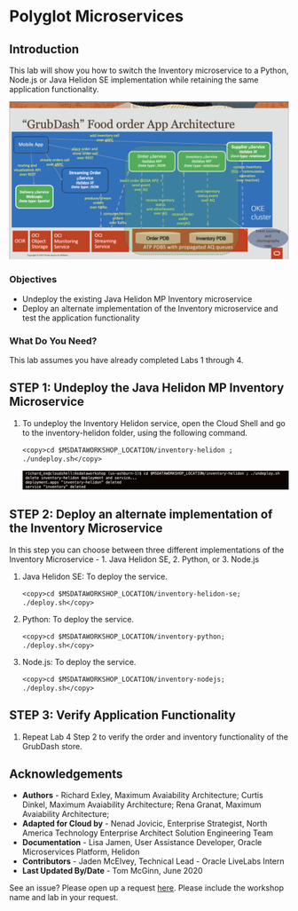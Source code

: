 # Polyglot Microservices
## Introduction

This lab will show you how to switch the Inventory microservice to a Python, Node.js or Java Helidon SE implementation while retaining the same application functionality.

![](images/architecture.png " ")

### Objectives
-   Undeploy the existing Java Helidon MP Inventory microservice
-   Deploy an alternate implementation of the Inventory microservice and test the application functionality

### What Do You Need?

This lab assumes you have already completed Labs 1 through 4.

## **STEP 1**: Undeploy the Java Helidon MP Inventory Microservice

1. To undeploy the Inventory Helidon service, open the Cloud Shell and go to the
    inventory-helidon folder, using the following command.

    ```
    <copy>cd $MSDATAWORKSHOP_LOCATION/inventory-helidon ; ./undeploy.sh</copy>
    ```

   ![](images/undeploy-inventory-helidon-mp.png " ")

## **STEP 2**: Deploy an alternate implementation of the Inventory Microservice

In this step you can choose between three different implementations of the Inventory Microservice - 1. Java Helidon SE, 2. Python, or 3. Node.js

1. Java Helidon SE: To deploy the service.

    ```
    <copy>cd $MSDATAWORKSHOP_LOCATION/inventory-helidon-se; ./deploy.sh</copy>
    ```

2. Python: To deploy the service.

    ```
    <copy>cd $MSDATAWORKSHOP_LOCATION/inventory-python; ./deploy.sh</copy>
    ```

3. Node.js: To deploy the service.

    ```
    <copy>cd $MSDATAWORKSHOP_LOCATION/inventory-nodejs; ./deploy.sh</copy>
    ```

## **STEP 3**: Verify Application Functionality

1. Repeat Lab 4 Step 2 to verify the order and inventory functionality of the GrubDash store.

## Acknowledgements
* **Authors** - Richard Exley, Maximum Avaiability Architecture; Curtis Dinkel, Maximum Avaiability Architecture; Rena Granat, Maximum Avaiability Architecture;
* **Adapted for Cloud by** -  Nenad Jovicic, Enterprise Strategist, North America Technology Enterprise Architect Solution Engineering Team
* **Documentation** - Lisa Jamen, User Assistance Developer, Oracle Microservices Platform, Helidon
* **Contributors** - Jaden McElvey, Technical Lead - Oracle LiveLabs Intern
* **Last Updated By/Date** - Tom McGinn, June 2020

See an issue?  Please open up a request [here](https://github.com/oracle/learning-library/issues).   Please include the workshop name and lab in your request.
